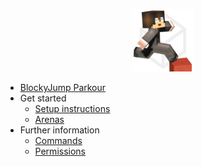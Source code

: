 <p align="center">
  <img src="./_media/logo.png" data-origin="_media/logo.png" alt="icon" width="100">
</p>

* [BlockyJump Parkour](/)
* Get started
  * [Setup instructions](setup.md)
  * [Arenas](arenas.md)
* Further information
  * [Commands](commands.md)
  * [Permissions](permissions.md)
